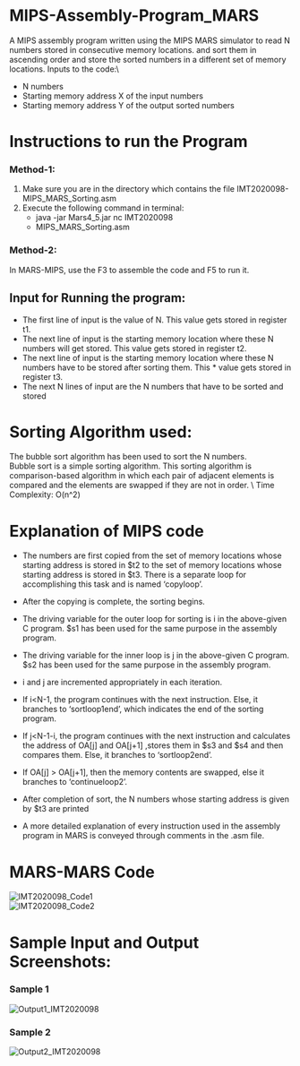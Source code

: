 # MIPS-Assembly-Program_MARS
A MIPS assembly program written using the MIPS MARS simulator to read N numbers stored in consecutive memory locations. and sort them in ascending order and store the sorted numbers in a different set of memory locations.
Inputs to the code:\
* N numbers
* Starting memory address X of the input numbers
* Starting memory address Y of the output sorted numbers

# Instructions to run the Program
### Method-1:
1) Make sure you are in the directory which contains the file IMT2020098-MIPS_MARS_Sorting.asm ​
2) Execute the following command in terminal:​
    * java -jar Mars4_5.jar nc IMT2020098​ 
    * MIPS_MARS_Sorting.asm​ 
### Method-2​:
In MARS-MIPS, use the F3 to assemble the code and F5 to run it.

## Input  for Running the program:
* The first line of input is the value of N. This value gets stored in register t1.
* The next line of input is the starting memory location where these N numbers will get stored. This value gets stored in register t2.​
* The next line of input is the starting memory location where these N numbers have to be stored after sorting them. This * value gets stored in register t3.​
* The next N lines of input are the N numbers that have to be sorted and stored

# Sorting Algorithm used: 
The bubble sort algorithm has been used to sort the N numbers.​ \
Bubble sort is a simple sorting algorithm. This sorting algorithm is comparison-based algorithm in which each pair of adjacent elements is compared and the elements are swapped if they are not in order. \​
Time Complexity: O(n^2)

# Explanation of MIPS code
* The numbers are first copied from the set of memory locations whose starting address is stored in $t2 to the set of memory locations whose starting address is stored in $t3. There is a separate loop for accomplishing this task and is named ‘copyloop’.​

* After the copying is complete, the sorting begins.​

* The driving variable for the outer loop for sorting is i in the above-given C program. $s1 has been used for the same purpose in the assembly program.​

* The driving variable for the inner loop is j in the above-given C program. $s2 has been used for the same purpose in the assembly program.​

* i and j are incremented appropriately in each iteration.​

* If i<N-1, the program continues with the next instruction. Else, it branches to ‘sortloop1end’, which indicates the end of the sorting program.​

* If j<N-1-i, the program continues with the next instruction and calculates the address of OA[j] and OA[j+1] ,stores them in $s3 and $s4 and then compares them. Else, it branches to ‘sortloop2end’.​

* If OA[j] > OA[j+1], then the memory contents are swapped, else it branches to ‘continueloop2’.​

* After completion of sort, the N numbers whose starting address is given by $t3 are printed​

* A more detailed explanation of every instruction used in the assembly program in MARS is conveyed through comments in the .asm file.

# MARS-MARS Code
![IMT2020098_Code1](https://user-images.githubusercontent.com/79016037/154545133-a6ff1906-43e7-446c-84f4-05701ae1b1ff.jpg)
\
![IMT2020098_Code2](https://user-images.githubusercontent.com/79016037/154545138-28d739b8-b6fa-4aca-88c4-997cea98f9b2.jpg)

# Sample Input and Output Screenshots:
### Sample 1
![Output1_IMT2020098](https://user-images.githubusercontent.com/79016037/154545329-a28976db-0cca-4a0d-9b9d-607376d5f58c.jpg)
### Sample 2
![Output2_IMT2020098](https://user-images.githubusercontent.com/79016037/154545334-e73776a2-76d2-4083-84ff-d8846eb8a9dd.jpg)
